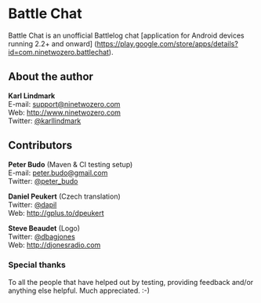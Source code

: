 Battle Chat
=============
Battle Chat is an unofficial Battlelog chat [application for Android devices running 2.2+ and onward] (https://play.google.com/store/apps/details?id=com.ninetwozero.battlechat).

About the author
------------
**Karl Lindmark**<br />
E-mail: support@ninetwozero.com<br />
Web: http://www.ninetwozero.com<br />
Twitter: [@karllindmark](https://www.twitter.com/karllindmark)<br />

Contributors
------------
**Peter Budo** (Maven & CI testing setup)<br />
E-mail: peter.budo@gmail.com<br />
Twitter: [@peter_budo](https://www.twitter.com/peter-budo)<br />

**Daniel Peukert** (Czech translation)<br />
Twitter: [@dapil](https://www.twitter.com/dapil)<br />
Web: http://gplus.to/dpeukert<br />

**Steve Beaudet** (Logo)<br />
Twitter: [@dbagjones](https://www.twitter.com/dbagjones)<br />
Web: http://djonesradio.com<br />


### Special thanks
To all the people that have helped out by testing, providing feedback and/or anything else helpful. Much appreciated. :-)
